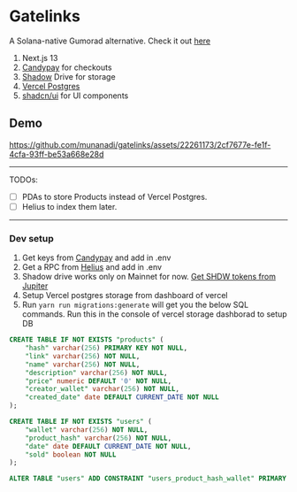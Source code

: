# Gatelinks

A Solana-native Gumorad alternative. Check it out [here](https://gatelinks-ten.vercel.app/)

1. Next.js 13
2. [Candypay](https://candypay.fun/app) for checkouts
3. [Shadow](https://www.shadow.storage/) Drive for storage
4. [Vercel Postgres](https://vercel.com/docs/storage/vercel-postgres)
5. [shadcn/ui](https://ui.shadcn.com/) for UI components

## Demo



https://github.com/munanadi/gatelinks/assets/22261173/2cf7677e-fe1f-4cfa-93ff-be53a668e28d



---

TODOs:

- [ ] PDAs to store Products instead of Vercel Postgres.
- [ ] Helius to index them later.

---

### Dev setup

1. Get keys from [Candypay](https://candypay.fun/app) and add in .env
2. Get a RPC from [Helius](https://www.helius.xyz/) and add in .env
3. Shadow drive works only on Mainnet for now. [Get SHDW tokens from Jupiter](https://jup.ag/swap/USDC-SHDW)
4. Setup Vercel postgres storage from dashboard of vercel
5. Run `yarn run migrations:generate` will get you the below SQL commands. Run this in the console of vercel storage dashborad to setup DB

```sql
CREATE TABLE IF NOT EXISTS "products" (
	"hash" varchar(256) PRIMARY KEY NOT NULL,
	"link" varchar(256) NOT NULL,
	"name" varchar(256) NOT NULL,
	"description" varchar(256) NOT NULL,
	"price" numeric DEFAULT '0' NOT NULL,
	"creator_wallet" varchar(256) NOT NULL,
	"created_date" date DEFAULT CURRENT_DATE NOT NULL
);

CREATE TABLE IF NOT EXISTS "users" (
	"wallet" varchar(256) NOT NULL,
	"product_hash" varchar(256) NOT NULL,
	"date" date DEFAULT CURRENT_DATE NOT NULL,
	"sold" boolean NOT NULL
);

ALTER TABLE "users" ADD CONSTRAINT "users_product_hash_wallet" PRIMARY KEY("product_hash","wallet");
```
